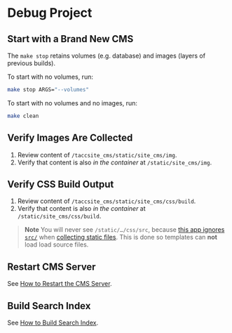 # Debug Project

## Start with a Brand New CMS

The `make stop` retains volumes (e.g. database) and images (layers of previous builds).

To start with no volumes, run:
```bash
make stop ARGS="--volumes"
```

To start with no volumes and no images, run:
```bash
make clean
```

## Verify Images Are Collected

1. Review content of `/taccsite_cms/static/site_cms/img`.
2. Verify that content is also _in the container_ at `/static/site_cms/img`.

## Verify CSS Build Output

1. Review content of `/taccsite_cms/static/site_cms/css/build`.
2. Verify that content is also _in the container_ at `/static/site_cms/css/build`.

> **Note**
> You will never see `/static/…/css/src`, because [this app ignores `src/`][ignore-src-dirs] when [collecting static files](#collect-static-files). This is done so templates can **not** load load source files.

[ignore-src-dirs]: https://github.com/TACC/Core-CMS/blob/7b62db1/taccsite_cms/django/contrib/staticfiles_custom/apps.py

## Restart CMS Server

See [How to Restart the CMS Server](https://github.com/TACC/Core-CMS/wiki/How-to-Restart-the-CMS-Server).

## Build Search Index

See [How to Build Search Index](https://github.com/TACC/Core-CMS/wiki/How-to-Build-Search-Index).
